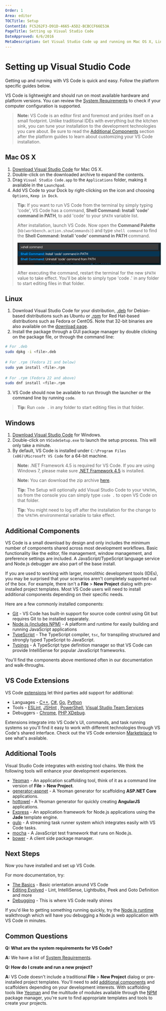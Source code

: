 ```yaml
---
Order: 1
Area: editor
TOCTitle: Setup
ContentId: FC5262F3-D91D-4665-A5D2-BCBCCF66E53A
PageTitle: Setting up Visual Studio Code
DateApproved: 6/6/2016
MetaDescription: Get Visual Studio Code up and running on Mac OS X, Linux or Windows.
---
```


# Setting up Visual Studio Code

Getting up and running with VS Code is quick and easy.  Follow the platform specific guides below.

VS Code is lightweight and should run on most available hardware and platform versions. You can review the [System Requirements](/docs/supporting/requirements.md) to check if your computer configuration is supported.

>**Note:** VS Code is an editor first and foremost and prides itself on a small footprint. Unlike traditional IDEs with everything but the kitchen sink, you can tune your installation to the development technologies you care about. Be sure to read the [Additional Components](/docs/editor/setup.md#additional-components) section after the platform guides to learn about customizing your VS Code installation.

## Mac OS X

1. [Download Visual Studio Code](https://go.microsoft.com/fwlink/?LinkID=534106) for Mac OS X.
2. Double-click on the downloaded archive to expand the contents.
3. Drag `Visual Studio Code.app` to the `Applications` folder, making it available in the `Launchpad`.
4. Add VS Code to your Dock by right-clicking on the icon and choosing `Options`, `Keep in Dock`.

>**Tip:** If you want to run VS Code from the terminal by simply typing 'code', VS Code has a command, **Shell Command: Install 'code' command in PATH**, to add 'code' to your `$PATH` variable list.
>
>After installation, launch VS Code. Now open the **Command Palette** (`kb(workbench.action.showCommands)`) and type `shell command` to find the **Shell Command: Install 'code' command in PATH** command.
>
>![OS X shell commands](images/setup/shell-command.png)
>
>After executing the command, restart the terminal for the new `$PATH` value to take effect. You'll be able to simply type 'code .' in any folder to start editing files in that folder.

## Linux

1. Download Visual Studio Code for your distribution, [.deb](http://go.microsoft.com/fwlink/?LinkID=760868) for Debian-based distributions such as Ubuntu or [.rpm](http://go.microsoft.com/fwlink/?LinkID=760867) for Red Hat-based distributions such as Fedora or CentOS. Note that 32-bit binaries are also available on the [download page](/Download).
2. Install the package through a GUI package manager by double clicking on the package file, or through the command line:

 ```bash
 # For .deb
 sudo dpkg -i <file>.deb

 # For .rpm (Fedora 21 and below)
 sudo yum install <file>.rpm
 
 # For .rpm (Fedora 22 and above)
 sudo dnf install <file>.rpm
 ```

3. VS Code should now be available to run through the launcher or the command line by running `code`.

>**Tip:** Run `code .` in any folder to start editing files in that folder.

## Windows

1. [Download Visual Studio Code](https://go.microsoft.com/fwlink/?LinkID=534107) for Windows.
2. Double-click on `VSCodeSetup.exe` to launch the setup process. This will only take a minute.
3. By default, VS Code is installed under `C:\Program Files (x86)\Microsoft VS Code` for a 64-bit machine.

>**Note:** .NET Framework 4.5 is required for VS Code.  If you are using Windows 7, please make sure [.NET Framework 4.5](https://www.microsoft.com/en-us/download/details.aspx?id=30653) is installed.

>**Note:** You can download the zip archive [here](/Docs/?dv=winzip).

>**Tip:** The Setup will optionally add Visual Studio Code to your `%PATH%`, so from the console you can simply type `code .` to open VS Code on that folder.

>**Tip:** You might need to log off after the installation for the change to the `%PATH%` environmental variable to take effect.

## Additional Components

VS Code is a small download by design and only includes the minimum number of components shared across most development workflows. Basic functionality like the editor, file management, window management, and preference settings are included. A JavaScript/TypeScript language service and Node.js debugger are also part of the base install.

If you are used to working with larger, monolithic development tools (IDEs), you may be surprised that your scenarios aren't completely supported out of the box.  For example, there isn't a **File** > **New Project** dialog with pre-installed project templates.  Most VS Code users will need to install additional components depending on their specific needs.

Here are a few commonly installed components:

- [Git](http://git-scm.com/download) - VS Code has built-in support for source code control using Git but requires Git to be installed separately.
- [Node.js (includes NPM)](https://nodejs.org/) - A platform and runtime for easily building and running JavaScript applications
- [TypeScript](http://typescriptlang.org) - The TypeScript compiler, `tsc`, for transpiling structured and strongly typed TypeScript to JavaScript.
- [Typings](https://github.com/typings/typings) - A TypeScript type definition manager so that VS Code can provide IntelliSense for popular JavaScript frameworks.

You'll find the components above mentioned often in our documentation and walk-throughs.

## VS Code Extensions

VS Code [extensions](/docs/editor/extension-gallery.md) let third parties add support for additional:

* Languages - [C++](/docs/languages/cpp.md), [C#](/docs/languages/csharp.md), [Go](https://marketplace.visualstudio.com/items/lukehoban.Go), [Python](https://marketplace.visualstudio.com/items?itemName=donjayamanne.python)
* Tools - [ESLint](https://marketplace.visualstudio.com/items/dbaeumer.vscode-eslint), [JSHint](https://marketplace.visualstudio.com/items/dbaeumer.jshint) , [PowerShell](https://marketplace.visualstudio.com/items?itemName=ms-vscode.PowerShell), [Visual Studio Team Services](https://marketplace.visualstudio.com/items?itemName=ms-vsts.team)
* Debuggers - [Chrome](https://marketplace.visualstudio.com/items?itemName=msjsdiag.debugger-for-chrome), [PHP XDebug](https://marketplace.visualstudio.com/items?itemName=felixfbecker.php-debug).

Extensions integrate into VS Code's UI, commands, and task running systems so you'll find it easy to work with different technologies through VS Code's shared interface. Check out the VS Code extension [Marketplace](https://marketplace.visualstudio.com/vscode) to see what's available.

## Additional Tools

Visual Studio Code integrates with existing tool chains.  We think the following tools will enhance your development experiences.

- [Yeoman](http://yeoman.io/) - An application scaffolding tool, think of it as a command line version of **File** > **New Project**.
- [generator-aspnet](https://www.npmjs.com/package/generator-aspnet) - A Yeoman generator for scaffolding **ASP.NET Core** applications.
- [hottowel](https://github.com/johnpapa/generator-hottowel) - A Yeoman generator for quickly creating **AngularJS** applications.
- [Express](http://expressjs.com/) - An application framework for Node.js applications using the **Jade** template engine.
- [gulp](http://gulpjs.com/) - A streaming task runner system which integrates easily with VS Code tasks.
- [mocha](http://mochajs.org/) - A JavaScript test framework that runs on Node.js.
- [bower](http://bower.io/) - A client side package manager.

## Next Steps

Now you have installed and set up VS Code.

For more documentation, try:

* [The Basics](/docs/editor/codebasics.md) - Basic orientation around VS Code
* [Editing Evolved](/docs/editor/editingevolved.md) - Lint, IntelliSense, Lightbulbs, Peek and Goto Definition and more
* [Debugging](/docs/editor/debugging.md) - This is where VS Code really shines

If you'd like to getting something running quickly, try the [Node.js runtime](/docs/runtimes/nodejs.md) walkthrough which will have you debugging a Node.js web application with VS Code in minutes.

## Common Questions

**Q: What are the system requirements for VS Code?**

**A:** We have a list of [System Requirements](/docs/supporting/requirements.md).

**Q: How do I create and run a new project?**

**A:** VS Code doesn't include a traditional **File** > **New Project** dialog or pre-installed project templates. You'll need to add [additional components](/docs/editor/setup.md#additional-components) and scaffolders depending on your development interests. With scaffolding tools like [Yeoman](http://yeoman.io/) and the multitude of modules available through the [NPM](https://www.npmjs.com/) package manager, you're sure to find appropriate templates and tools to create your projects.
